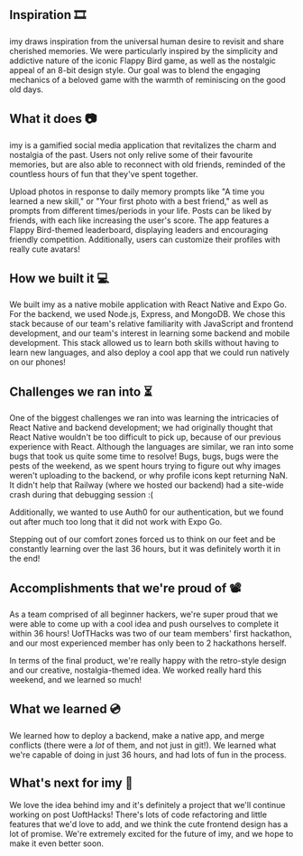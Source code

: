 ## Inspiration 🎞️

imy draws inspiration from the universal human desire to revisit and share cherished memories. We were particularly inspired by the simplicity and addictive nature of the iconic Flappy Bird game, as well as the nostalgic appeal of an 8-bit design style. Our goal was to blend the engaging mechanics of a beloved game with the warmth of reminiscing on the good old days. 

## What it does 📷

imy is a gamified social media application that revitalizes the charm and nostalgia of the past. Users not only relive some of their favourite memories, but are also able to reconnect with old friends, reminded of the countless hours of fun that they've spent together. 

Upload photos in response to daily memory prompts like "A time you learned a new skill," or "Your first photo with a best friend," as well as prompts from different times/periods in your life. Posts can be liked by friends, with each like increasing the user's score. The app features a Flappy Bird-themed leaderboard, displaying leaders and encouraging friendly competition. Additionally, users can customize their profiles with really cute avatars! 

## How we built it 💻

We built imy as a native mobile application with React Native and Expo Go. For the backend, we used Node.js, Express, and MongoDB. We chose this stack because of our team's relative familiarity with JavaScript and frontend development, and our team's interest in learning some backend and mobile development. This stack allowed us to learn both skills without having to learn new languages, and also deploy a cool app that we could run natively on our phones!

## Challenges we ran into ⏳

One of the biggest challenges we ran into was learning the intricacies of React Native and backend development; we had originally thought that React Native wouldn't be too difficult to pick up, because of our previous experience with React. Although the languages are similar, we ran into some bugs that took us quite some time to resolve! Bugs, bugs, bugs were the pests of the weekend, as we spent hours trying to figure out why images weren't uploading to the backend, or why profile icons kept returning NaN. It didn't help that Railway (where we hosted our backend) had a site-wide crash during that debugging session :(

Additionally, we wanted to use Auth0 for our authentication, but we found out after much too long that it did not work with Expo Go.

Stepping out of our comfort zones forced us to think on our feet and be constantly learning over the last 36 hours, but it was definitely worth it in the end!

## Accomplishments that we're proud of 📽️

As a team comprised of all beginner hackers, we're super proud that we were able to come up with a cool idea and push ourselves to complete it within 36 hours!  UofTHacks was two of our team members' first hackathon, and our most experienced member has only been to 2 hackathons herself. 

In terms of the final product, we're really happy with the retro-style design and our creative, nostalgia-themed idea. We worked really hard this weekend, and we learned so much!

## What we learned 💿

We learned how to deploy a backend, make a native app, and merge conflicts (there were a _lot_ of them, and not just in git!). We learned what we're capable of doing in just 36 hours, and had lots of fun in the process.

## What's next for imy 📱

We love the idea behind imy and it's definitely a project that we'll continue working on post UoftHacks! There's lots of code refactoring and little features that we'd love to add, and we think the cute frontend design has a lot of promise. We're extremely excited for the future of imy, and we hope to make it even better soon.

